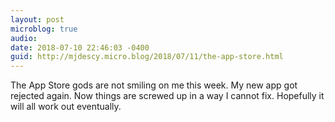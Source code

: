 ```yaml
---
layout: post
microblog: true
audio: 
date: 2018-07-10 22:46:03 -0400
guid: http://mjdescy.micro.blog/2018/07/11/the-app-store.html
---
```

The App Store gods are not smiling on me this week. My new app got rejected again. Now things are screwed up in a way I cannot fix. Hopefully it will all work out eventually.
